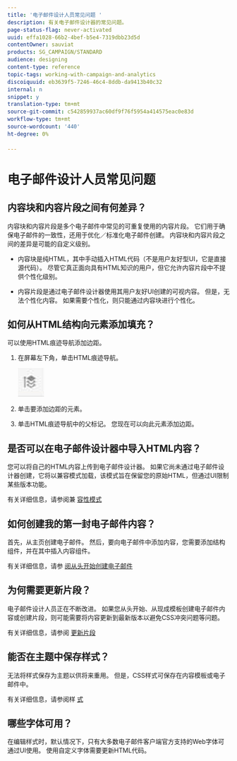 ```yaml
---
title: '电子邮件设计人员常见问题 '
description: 有关电子邮件设计器的常见问题。
page-status-flag: never-activated
uuid: effa1028-66b2-4bef-b5e4-7319dbb23d5d
contentOwner: sauviat
products: SG_CAMPAIGN/STANDARD
audience: designing
content-type: reference
topic-tags: working-with-campaign-and-analytics
discoiquuid: eb3639f5-7246-46c4-8ddb-da9413b40c32
internal: n
snippet: y
translation-type: tm+mt
source-git-commit: c542859937ac60df9f76f5954a414575eac0e83d
workflow-type: tm+mt
source-wordcount: '440'
ht-degree: 0%

---
```



# 电子邮件设计人员常见问题

## 内容块和内容片段之间有何差异？

内容块和内容片段是多个电子邮件中常见的可重复使用的内容片段。 它们用于确保电子邮件的一致性，还用于优化／标准化电子邮件创建。 内容块和内容片段之间的差异是可能的自定义级别。

* 内容块是纯HTML，其中手动插入HTML代码（不是用户友好型UI，它是直接源代码）。 尽管它真正面向具有HTML知识的用户，但它允许内容片段中不提供个性化级别。

* 内容片段是通过电子邮件设计器使用其用户友好UI创建的可视内容。 但是，无法个性化内容。 如果需要个性化，则只能通过内容块进行个性化。

## 如何从HTML结构向元素添加填充？

可以使用HTML痕迹导航添加边距。

1. 在屏幕左下角，单击HTML痕迹导航。

   ![](assets/do-not-localize/breadcrumb.png)

1. 单击要添加边距的元素。
1. 单击HTML痕迹导航中的父标记。
您现在可以向此元素添加边距。

## 是否可以在电子邮件设计器中导入HTML内容？

您可以将自己的HTML内容上传到电子邮件设计器。 如果它尚未通过电子邮件设计器创建，它将以兼容模式加载，该模式旨在保留您的原始HTML，但通过UI限制某些版本功能。

有关详细信息，请参阅兼 [容性模式](../../designing/using/using-existing-content.md#compatibility-mode)

## 如何创建我的第一封电子邮件内容？

首先，从主页创建电子邮件。
然后，要向电子邮件中添加内容，您需要添加结构组件，并在其中插入内容组件。

有关详细信息，请参 [阅从头开始创建电子邮件](../../designing/using/quick-start.md#from-scratch-email)

## 为何需要更新片段？

电子邮件设计人员正在不断改进。 如果您从头开始、从现成模板创建电子邮件内容或创建片段，则可能需要将内容更新到最新版本以避免CSS冲突问题等问题。

有关详细信息，请参阅 [更新片段](../../designing/using/designing-content-in-adobe-campaign.md#email-designer-updates)

## 能否在主题中保存样式？

无法将样式保存为主题以供将来重用。 但是，CSS样式可保存在内容模板或电子邮件中。

有关详细信息，请参阅样 [式](../../designing/using/styles.md)

## 哪些字体可用？

在编辑样式时，默认情况下，只有大多数电子邮件客户端官方支持的Web字体可通过UI使用。 使用自定义字体需要更新HTML代码。
